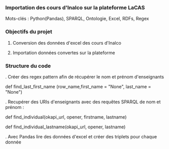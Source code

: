 ### Importation des cours d'Inalco sur la plateforme LaCAS ###

Mots-clés : Python(Pandas), SPARQL, Ontologie, Excel, RDFs, Regex

### Objectifs du projet ####
1. Conversion des données d'excel des cours d'Inalco

2. Importation données convertes sur la plateforme

### Structure du code ####

. Créer des regex pattern afin de récupérer le nom et prénom d'enseignants

  def find_last_first_name (row_name,first_name = "None", last_name = "None")


. Recupérer des URIs d'enseignants avec des requêtes SPARQL de nom et prénom  : 

  def find_individual(okapi_url, opener, firstname, lastname) 

  def find_individual_lastname(okapi_url, opener, lastname)


. Avec Pandas lire des données d'excel et créer des triplets pour chaque donnée

  



